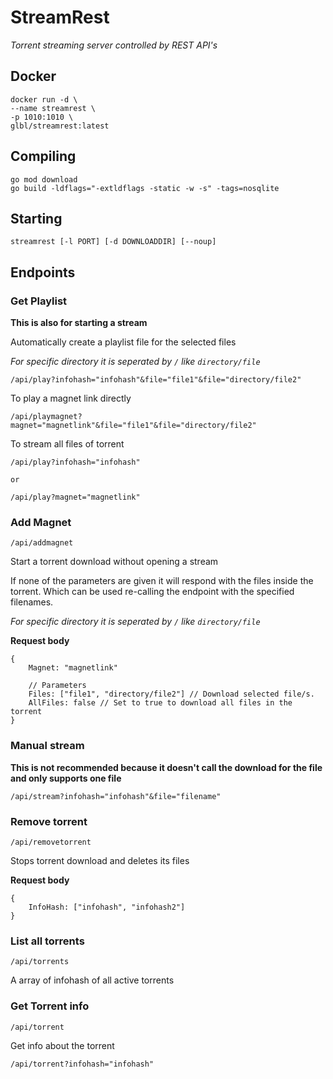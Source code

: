 # StreamRest
*Torrent streaming server controlled by REST API's*

## Docker
```
docker run -d \
--name streamrest \
-p 1010:1010 \
glbl/streamrest:latest
```

## Compiling
```
go mod download
go build -ldflags="-extldflags -static -w -s" -tags=nosqlite
```

## Starting
`streamrest [-l PORT] [-d DOWNLOADDIR] [--noup]`

## Endpoints

### Get Playlist

**This is also for starting a stream**

Automatically create a playlist file for the selected files

*For specific directory it is seperated by `/` like `directory/file`*

```
/api/play?infohash="infohash"&file="file1"&file="directory/file2"
```

To play a magnet link directly

```
/api/playmagnet?magnet="magnetlink"&file="file1"&file="directory/file2"
```

To stream all files of torrent

```
/api/play?infohash="infohash"

or

/api/play?magnet="magnetlink"
```

### Add Magnet
`/api/addmagnet`

Start a torrent download without opening a stream

If none of the parameters are given it will respond with the files inside the torrent. Which can be used re-calling the endpoint with the specified filenames.

*For specific directory it is seperated by `/` like `directory/file`*

**Request body**
```
{
    Magnet: "magnetlink"

    // Parameters
    Files: ["file1", "directory/file2"] // Download selected file/s.
    AllFiles: false // Set to true to download all files in the torrent
}
```

### Manual stream

**This is not recommended because it doesn't call the download for the file and only supports one file**

```
/api/stream?infohash="infohash"&file="filename"
```

### Remove torrent
`/api/removetorrent`

Stops torrent download and deletes its files

**Request body**
```
{
    InfoHash: ["infohash", "infohash2"]
}
```

### List all torrents
`/api/torrents`

A array of infohash of all active torrents

### Get Torrent info
`/api/torrent`

Get info about the torrent

```
/api/torrent?infohash="infohash"
```